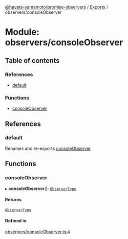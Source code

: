 [@hayata-yamamoto/promise-observers](../README.md) / [Exports](../modules.md) / observers/consoleObserver

# Module: observers/consoleObserver

## Table of contents

### References

- [default](observers_consoleObserver.md#default)

### Functions

- [consoleObserver](observers_consoleObserver.md#consoleobserver)

## References

### default

Renames and re-exports [consoleObserver](observers_consoleObserver.md#consoleobserver)

## Functions

### consoleObserver

▸ **consoleObserver**(): [`ObserverType`](observers_types.md#observertype)

#### Returns

[`ObserverType`](observers_types.md#observertype)

#### Defined in

[observers/consoleObserver.ts:4](https://github.com/hayata-yamamoto/promise-observers/blob/d1c3c95/src/observers/consoleObserver.ts#L4)
